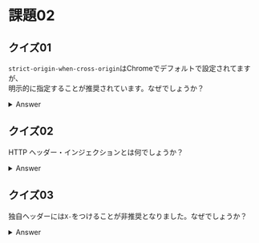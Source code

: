 # 課題02

## クイズ01

`strict-origin-when-cross-origin`はChromeでデフォルトで設定されてますが、  
明示的に指定することが推奨されています。なぜでしょうか？  

<details><summary>Answer</summary>

ブラウザのデフォルトポリシーは、ブラウザやプライベートモードによって異なるため  

<https://web.dev/referrer-best-practices/#why-explicitly>  

</details>

## クイズ02

HTTP ヘッダー・インジェクションとは何でしょうか？

<details><summary>Answer</summary>

出力するHTTPレスポンスヘッダのフィールド値を、外部から渡されるパラメータの値等を利用して動的に生成するウェブアプリケーションに対して、  
レスポンス内容に任意のヘッダフィールドを追加したり、任意のボディを作成したり、複数のレスポンスを作り出すような攻撃を仕掛けること  

<https://www.ipa.go.jp/security/vuln/websecurity/http-header.html>  

</details>

## クイズ03

独自ヘッダーには`X-`をつけることが非推奨となりました。なぜでしょうか？  

<details><summary>Answer</summary>

X-は実験的なヘッダーとして定義されていたが、  
標準化した場合もX-は外されず、X-あるなしのヘッダー両方対応した過去があったため  

<https://developer.mozilla.org/en-US/docs/Web/HTTP/Headers>  
<https://zenn.dev/ys/articles/a58b02e3cbc2f839f7f1>  
<https://datatracker.ietf.org/doc/html/rfc6648>  

</details>
